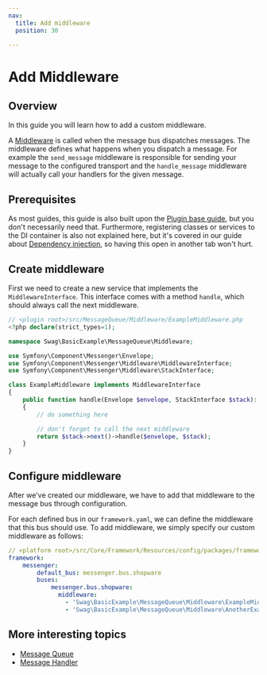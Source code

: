 ```yaml
---
nav:
  title: Add middleware
  position: 30

---
```


# Add Middleware

## Overview

In this guide you will learn how to add a custom middleware.

A [Middleware](https://symfony.com/doc/current/messenger.html#middleware) is called when the message bus dispatches messages. The middleware defines what happens when you dispatch a message. For example the `send_message` middleware is responsible for sending your message to the configured transport and the `handle_message` middleware will actually call your handlers for the given message.

## Prerequisites

As most guides, this guide is also built upon the [Plugin base guide](../../plugin-base-guide), but you don't necessarily need that. Furthermore, registering classes or services to the DI container is also not explained here, but it's covered in our guide about [Dependency injection](../../plugin-fundamentals/dependency-injection), so having this open in another tab won't hurt.

## Create middleware

First we need to create a new service that implements the `MiddlewareInterface`. This interface comes with a method `handle`, which should always call the next middleware.

```php
// <plugin root>/src/MessageQueue/Middleware/ExampleMiddleware.php
<?php declare(strict_types=1);

namespace Swag\BasicExample\MessageQueue\Middleware;

use Symfony\Component\Messenger\Envelope;
use Symfony\Component\Messenger\Middleware\MiddlewareInterface;
use Symfony\Component\Messenger\Middleware\StackInterface;

class ExampleMiddleware implements MiddlewareInterface
{
    public function handle(Envelope $envelope, StackInterface $stack): Envelope
    {
        // do something here

        // don't forget to call the next middleware
        return $stack->next()->handle($envelope, $stack);
    }
}
```

## Configure middleware

After we've created our middleware, we have to add that middleware to the message bus through configuration.

For each defined bus in our `framework.yaml`, we can define the middleware that this bus should use. To add middleware, we simply specify our custom middleware as follows:

```yaml
// <platform root>/src/Core/Framework/Resources/config/packages/framework.yaml
framework:
    messenger:
        default_bus: messenger.bus.shopware
        buses:
            messenger.bus.shopware:
              middleware:
                - 'Swag\BasicExample\MessageQueue\Middleware\ExampleMiddleware'
                - 'Swag\BasicExample\MessageQueue\Middleware\AnotherExampleMiddleware'
```

## More interesting topics

* [Message Queue](add-message-to-queue)
* [Message Handler](add-message-handler)
